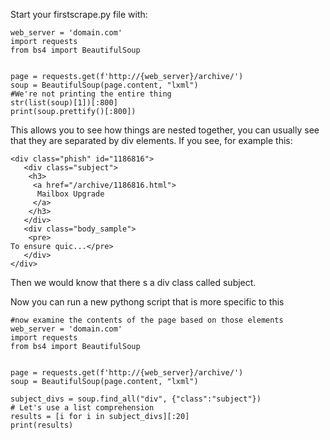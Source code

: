 Start your firstscrape.py file with:

```
web_server = 'domain.com'
import requests
from bs4 import BeautifulSoup


page = requests.get(f'http://{web_server}/archive/')
soup = BeautifulSoup(page.content, "lxml")
#We're not printing the entire thing
str(list(soup)[1])[:800]
print(soup.prettify()[:800])
```
This allows you to see how things are nested together, you can usually see that they are separated by div elements.
If you see, for example this:
```
<div class="phish" id="1186816">
   <div class="subject">
    <h3>
     <a href="/archive/1186816.html">
      Mailbox Upgrade
     </a>
    </h3>
   </div>
   <div class="body_sample">
    <pre>
To ensure quic...</pre>
   </div>
</div>
```
Then we would know that there s a div class called subject.

Now you can run a new pythong script that is more specific to this

```
#now examine the contents of the page based on those elements
web_server = 'domain.com'
import requests
from bs4 import BeautifulSoup


page = requests.get(f'http://{web_server}/archive/')
soup = BeautifulSoup(page.content, "lxml")

subject_divs = soup.find_all("div", {"class":"subject"})
# Let's use a list comprehension 
results = [i for i in subject_divs][:20]
print(results)
```

